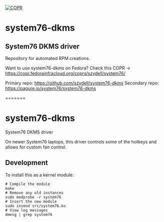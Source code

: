 [![COPR](https://copr.fedorainfracloud.org/coprs/szydell/system76/package/system76-dkms/status_image/last_build.png)](https://copr.fedorainfracloud.org/coprs/szydell/system76/package/system76-dkms/)

# system76-dkms
System76 DKMS driver
---
Repository for automated RPM creations.

Want to use system76-dkms on Fedora? Check this COPR -> https://copr.fedorainfracloud.org/coprs/szydell/system76/

Primary repo: https://github.com/szydell/system76-dkms
Secondary repo: https://pagure.io/system76/system76-dkms

=======
# system76-dkms
System76 DKMS driver

On newer System76 laptops, this driver controls some of the hotkeys and allows for custom fan control.

## Development

To install this as a kernel module:

```
# Compile the module
make
# Remove any old instances
sudo modprobe -r system76
# Insert the new module
sudo insmod src/system76.ko
# View log messages
dmesg | grep system76
```
